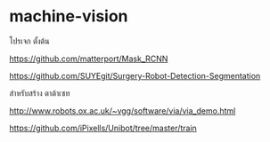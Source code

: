 # machine-vision

โปรเจก ตั้งต้น

https://github.com/matterport/Mask_RCNN

https://github.com/SUYEgit/Surgery-Robot-Detection-Segmentation

สำหรับสร้าง ตาต้าเซท

http://www.robots.ox.ac.uk/~vgg/software/via/via_demo.html


https://github.com/iPixells/Unibot/tree/master/train

